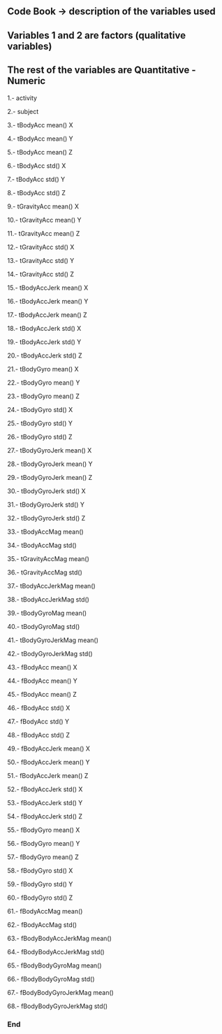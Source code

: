 ## Code Book -> description of the variables used
## Variables 1 and 2 are factors (qualitative variables)
## The rest of the variables are Quantitative - Numeric
1.- activity

2.- subject 

3.- tBodyAcc mean() X 

4.- tBodyAcc mean() Y 

5.- tBodyAcc mean() Z 

6.- tBodyAcc std() X 

7.- tBodyAcc std() Y 

8.- tBodyAcc std() Z 

9.- tGravityAcc mean() X 

10.- tGravityAcc mean() Y 

11.- tGravityAcc mean() Z 

12.- tGravityAcc std() X 

13.- tGravityAcc std() Y 

14.- tGravityAcc std() Z 

15.- tBodyAccJerk mean() X 

16.- tBodyAccJerk mean() Y 

17.- tBodyAccJerk mean() Z 

18.- tBodyAccJerk std() X 

19.- tBodyAccJerk std() Y 

20.- tBodyAccJerk std() Z 

21.- tBodyGyro mean() X 

22.- tBodyGyro mean() Y 

23.- tBodyGyro mean() Z 

24.- tBodyGyro std() X 

25.- tBodyGyro std() Y 

26.- tBodyGyro std() Z 

27.- tBodyGyroJerk mean() X 

28.- tBodyGyroJerk mean() Y 

29.- tBodyGyroJerk mean() Z 

30.- tBodyGyroJerk std() X 

31.- tBodyGyroJerk std() Y 

32.- tBodyGyroJerk std() Z 

33.- tBodyAccMag mean() 

34.- tBodyAccMag std() 

35.- tGravityAccMag mean() 

36.- tGravityAccMag std() 

37.- tBodyAccJerkMag mean() 

38.- tBodyAccJerkMag std() 

39.- tBodyGyroMag mean() 

40.- tBodyGyroMag std() 

41.- tBodyGyroJerkMag mean() 

42.- tBodyGyroJerkMag std() 

43.- fBodyAcc mean() X 

44.- fBodyAcc mean() Y 

45.- fBodyAcc mean() Z 

46.- fBodyAcc std() X 

47.- fBodyAcc std() Y 

48.- fBodyAcc std() Z 

49.- fBodyAccJerk mean() X 

50.- fBodyAccJerk mean() Y 

51.- fBodyAccJerk mean() Z 

52.- fBodyAccJerk std() X 

53.- fBodyAccJerk std() Y 

54.- fBodyAccJerk std() Z 

55.- fBodyGyro mean() X 

56.- fBodyGyro mean() Y 

57.- fBodyGyro mean() Z 

58.- fBodyGyro std() X 

59.- fBodyGyro std() Y 

60.- fBodyGyro std() Z 

61.- fBodyAccMag mean() 

62.- fBodyAccMag std() 

63.- fBodyBodyAccJerkMag mean() 

64.- fBodyBodyAccJerkMag std() 

65.- fBodyBodyGyroMag mean() 

66.- fBodyBodyGyroMag std() 

67.- fBodyBodyGyroJerkMag mean() 

68.- fBodyBodyGyroJerkMag std() 

### End